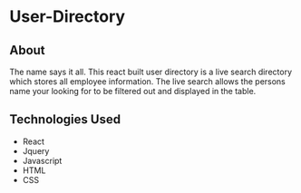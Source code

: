 # User-Directory

## About
The name says it all. This react built user directory is a live search directory which stores all employee information. The live search allows the persons name your looking for to be filtered out and displayed in the table.

## Technologies Used
- React
- Jquery
- Javascript
- HTML
- CSS
